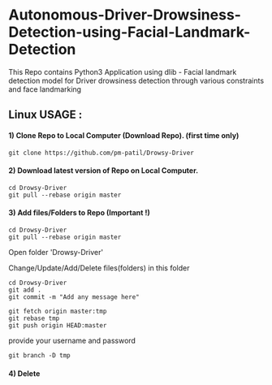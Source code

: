 # Autonomous-Driver-Drowsiness-Detection-using-Facial-Landmark-Detection
This Repo contains Python3 Application using dlib - Facial landmark detection model for Driver drowsiness detection through various constraints and face landmarking 


## Linux USAGE : 
#### 1) Clone Repo to Local Computer (Download Repo). (first time only)
```
git clone https://github.com/pm-patil/Drowsy-Driver   
```
#### 2) Download latest version of Repo on Local Computer. 
```
cd Drowsy-Driver
git pull --rebase origin master
```
#### 3) Add files/Folders to Repo (Important !)
```
cd Drowsy-Driver
git pull --rebase origin master
```
   Open folder 'Drowsy-Driver'
   
   Change/Update/Add/Delete files(folders) in this folder

```
cd Drowsy-Driver
git add .
git commit -m "Add any message here"
```

```
git fetch origin master:tmp
git rebase tmp
git push origin HEAD:master
```

   provide your username and password

```
git branch -D tmp
```
#### 4) Delete
